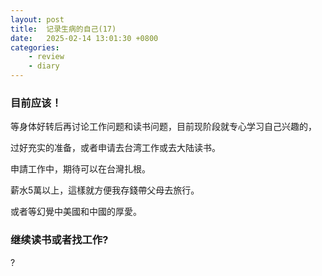 ```yaml
---
layout: post
title:  记录生病的自己(17)
date:   2025-02-14 13:01:30 +0800
categories: 
    - review
    - diary
---
```


### 目前应该！

等身体好转后再讨论工作问题和读书问题，目前现阶段就专心学习自己兴趣的，

过好充实的准备，或者申请去台湾工作或去大陆读书。

申請工作中，期待可以在台灣扎根。

薪水5萬以上，這樣就方便我存錢帶父母去旅行。

或者等幻覺中美國和中國的厚愛。

### 继续读书或者找工作?

?